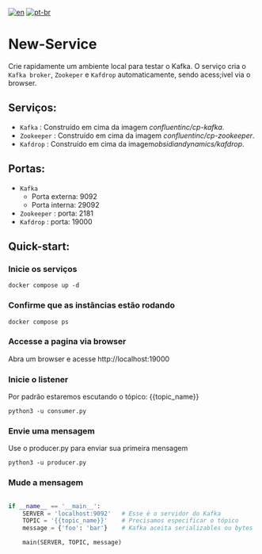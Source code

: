 
[![en](https://img.shields.io/badge/lang-en-red.svg)](https://github.com/gabrielkotaniZUP/kafka-with-python/tree/main/new-service/templates/README.md)
[![pt-br](https://img.shields.io/badge/lang-pt--br-green.svg)](https://github.com/gabrielkotaniZUP/kafka-with-python/tree/main/new-service/templates/README.pt-br.md)


# New-Service
Crie rapidamente um ambiente local para testar o Kafka. O serviço cria o `Kafka broker`, `Zookeper` e `Kafdrop` automaticamente, sendo acess;ivel via o browser.

## Serviços:
+ `Kafka` : Construído em cima da imagem *confluentinc/cp-kafka*.
+ `Zookeeper` : Construído em cima da imagem *confluentinc/cp-zookeeper*.
+ `Kafdrop` : Construído em cima da imagem*obsidiandynamics/kafdrop*.

## Portas:
+ `Kafka`
    - Porta externa: 9092
    - Porta interna: 29092
+ `Zookeeper` : porta: 2181
+ `Kafdrop` : porta: 19000

## Quick-start:
### Inicie os serviços
```shell
docker compose up -d
```
### Confirme que as instâncias estão rodando
```shell
docker compose ps
```
### Accesse a pagina via browser
Abra um browser e acesse http://localhost:19000

### Inicie o listener

Por padrão estaremos escutando o tópico: {{topic_name}}
```shell
python3 -u consumer.py 
```

### Envie uma mensagem
Use o producer.py para enviar sua primeira mensagem
```shell
python3 -u producer.py 
```
### Mude a mensagem

```python

if __name__ == '__main__':
    SERVER = 'localhost:9092'   # Esse é o servidor do Kafka
    TOPIC = '{{topic_name}}'    # Precisamos especificar o tópico
    message = {'foo': 'bar'}    # Kafka aceita serializables ou bytes

    main(SERVER, TOPIC, message)

```
